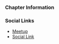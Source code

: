 ### Chapter Information


### Social Links
* [Meetup](https://www.meetup.com/owaspCLT/)
* [Social Link](#)

